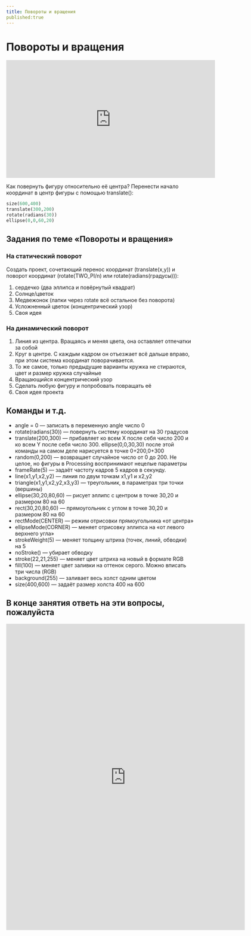 ```yaml
---
title: Повороты и вращения
published:true
---
```

# Повороты и вращения

<iframe width="560" height="315" src="https://www.youtube.com/embed/8Tw08RyFMsY" frameborder="0" allow="accelerometer; autoplay; clipboard-write; encrypted-media; gyroscope; picture-in-picture" allowfullscreen></iframe>

Как повернуть фигуру относительно её центра? Перенести начало координат в центр фигуры с помощью translate():

```python
size(600,400)
translate(300,200)
rotate(radians(30))
ellipse(0,0,60,20)
```

## Задания по теме «Повороты и вращения»

### На статический поворот

Создать проект, сочетающий перенос координат (translate(x,y)) и поворот координат (rotate(TWO_PI/n) или rotate(radians(градусы))):
1. сердечко (два эллипса и повёрнутый квадрат)
2. Солнце/цветок
3. Медвежонок (лапки через rotate всё остальное без поворота)
4. Усложненный цветок (концентрический узор)
5. Своя идея


### На динамический поворот

1. Линия из центра. Вращаясь и меняя цвета, она оставляет отпечатки за собой
2. Круг в центре. С каждым кадром он отъезжает всё дальше вправо, при этом система координат поворачивается.
3. То же самое, только предыдущие варианты кружка не стираются, цвет и размер кружка случайные
4. Вращающийся концентрический узор
5. Сделать любую фигуру и попробовать повращать её
6. Своя идея проекта

## Команды и т.д.  
- angle = 0 — записать в переменную angle число 0
- rotate(radians(30)) — повернуть систему координат на 30 градусов
- translate(200,300) — прибавляет ко всем X после себя число 200 и ко всем Y после себя число 300. ellipse(0,0,30,30) после этой команды на самом деле нарисуется в точке 0+200,0+300
- random(0,200) — возвращает случайное число от 0 до 200. Не целое, но фигуры в Processing воспринимают нецелые параметры
- frameRate(5) — задаёт частоту кадров 5 кадров в секунду.
- line(x1,y1,x2,y2) — линия по двум точкам x1,y1 и x2,y2
- triangle(x1,y1,x2,y2,x3,y3) — треугольник, в параметрах три точки (вершины)
- ellipse(30,20,80,60) — рисует эллипс с центром в точке 30,20 и размером 80 на 60
- rect(30,20,80,60) — прямоугольник с углом в точке 30,20 и размером 80 на 60
- rectMode(CENTER) — режим отрисовки прямоугольника «от центра»
- ellipseMode(CORNER) — меняет отрисовку эллипса на «от левого верхнего угла»
- strokeWeight(5) — меняет толщину штриха (точек, линий, обводки) на 5
- noStroke() — убирает обводку
- stroke(22,21,255) — меняет цвет штриха на новый в формате RGB
- fill(100) — меняет цвет заливки на оттенок серого. Можно вписать три числа (RGB)
- background(255) — заливает весь холст одним цветом
- size(400,600) — задаёт размер холста 400 на 600

## В конце занятия ответь на эти вопросы, пожалуйста
<iframe src="https://docs.google.com/forms/d/e/1FAIpQLSctfl2kK9-gGcE97QpkNqQPHpaPUseV4SG5BfPy2DXrh6r4Ag/viewform?embedded=true" width="640" height="819" frameborder="0" marginheight="0" marginwidth="0">Загрузка…</iframe>


